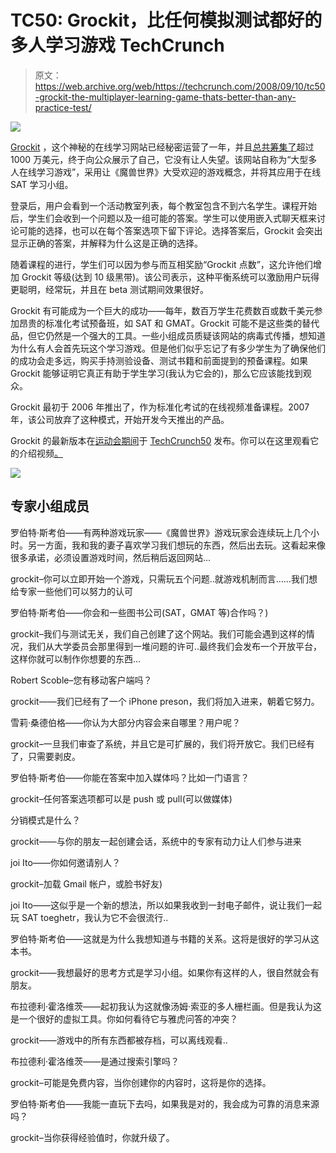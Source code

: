 # TC50: Grockit，比任何模拟测试都好的多人学习游戏 TechCrunch

> 原文：<https://web.archive.org/web/https://techcrunch.com/2008/09/10/tc50-grockit-the-multiplayer-learning-game-thats-better-than-any-practice-test/>

[![](img/779546dfd1bfec3b180b987d0b3a3e18.png)](https://web.archive.org/web/20221005231742/http://www.grockit.com/)

[Grockit](https://web.archive.org/web/20221005231742/http://www.grockit.com/) ，这个神秘的在线学习网站已经秘密运营了一年，并且[总共筹集了](https://web.archive.org/web/20221005231742/http://www.beta.techcrunch.com/2008/05/30/grockit-gets-8-million-more-for-mysterious-learning-game/)超过 1000 万美元，终于向公众展示了自己，它没有让人失望。该网站自称为“大型多人在线学习游戏”，采用让《魔兽世界》大受欢迎的游戏概念，并将其应用于在线 SAT 学习小组。

登录后，用户会看到一个活动教室列表，每个教室包含不到六名学生。课程开始后，学生们会收到一个问题以及一组可能的答案。学生可以使用嵌入式聊天框来讨论可能的选择，也可以在每个答案选项下留下评论。选择答案后，Grockit 会突出显示正确的答案，并解释为什么这是正确的选择。

随着课程的进行，学生们可以因为参与而互相奖励“Grockit 点数”，这允许他们增加 Grockit 等级(达到 10 级黑带)。该公司表示，这种平衡系统可以激励用户玩得更聪明，经常玩，并且在 beta 测试期间效果很好。

Grockit 有可能成为一个巨大的成功——每年，数百万学生花费数百或数千美元参加昂贵的标准化考试预备班，如 SAT 和 GMAT。Grockit 可能不是这些类的替代品，但它仍然是一个强大的工具。一些小组成员质疑该网站的病毒式传播，想知道为什么有人会首先玩这个学习游戏。但是他们似乎忘记了有多少学生为了确保他们的成功会走多远，购买手持测验设备、测试书籍和前面提到的预备课程。如果 Grockit 能够证明它真正有助于学生学习(我认为它会的)，那么它应该能找到观众。

Grockit 最初于 2006 年推出了，作为标准化考试的在线视频准备课程。2007 年，该公司放弃了这种模式，开始开发今天推出的产品。

Grockit 的最新版本在[运动会期间](https://web.archive.org/web/20221005231742/http://www.techcrunch50.com/2008/conference/session.php?session=10)于 [TechCrunch50](https://web.archive.org/web/20221005231742/http://www.techcrunch50.com/) 发布。你可以在这里观看它的介绍视频[。](https://web.archive.org/web/20221005231742/http://www.techcrunch50.com/2008/conference/presenter.php?presenter=82)

![](img/c7ebc9e47c466530db63362bd9a070c9.png)

## 专家小组成员

罗伯特·斯考伯——有两种游戏玩家——《魔兽世界》游戏玩家会连续玩上几个小时。另一方面，我和我的妻子喜欢学习我们想玩的东西，然后出去玩。这看起来像很多承诺，必须设置游戏时间，然后稍后返回网站…

grockit–你可以立即开始一个游戏，只需玩五个问题..就游戏机制而言……我们想给专家一些他们可以努力的认可

罗伯特·斯考伯——你会和一些图书公司(SAT，GMAT 等)合作吗？)

grockit–我们与测试无关，我们自己创建了这个网站。我们可能会遇到这样的情况，我们从大学委员会那里得到一堆问题的许可..最终我们会发布一个开放平台，这样你就可以制作你想要的东西…

Robert Scoble–您有移动客户端吗？

grockit——我们已经有了一个 iPhone preson，我们将加入进来，朝着它努力。

雪莉·桑德伯格——你认为大部分内容会来自哪里？用户呢？

grockit–一旦我们审查了系统，并且它是可扩展的，我们将开放它。我们已经有了，只需要剥皮。

罗伯特·斯考伯——你能在答案中加入媒体吗？比如一门语言？

grockit–任何答案选项都可以是 push 或 pull(可以做媒体)

分销模式是什么？

grockit——与你的朋友一起创建会话，系统中的专家有动力让人们参与进来

joi Ito——你如何邀请别人？

grockit–加载 Gmail 帐户，或脸书好友)

joi Ito——这似乎是一个新的想法，所以如果我收到一封电子邮件，说让我们一起玩 SAT toeghetr，我认为它不会很流行..

罗伯特·斯考伯——这就是为什么我想知道与书籍的关系。这将是很好的学习从这本书。

grockit——我想最好的思考方式是学习小组。如果你有这样的人，很自然就会有朋友。

布拉德利·霍洛维茨——起初我认为这就像汤姆·索亚的多人栅栏画。但是我认为这是一个很好的虚拟工具。你如何看待它与雅虎问答的冲突？

grockit——游戏中的所有东西都被存档，可以离线观看..

布拉德利·霍洛维茨——是通过搜索引擎吗？

grockit–可能是免费内容，当你创建你的内容时，这将是你的选择。

罗伯特·斯考伯——我能一直玩下去吗，如果我是对的，我会成为可靠的消息来源吗？

grockit–当你获得经验值时，你就升级了。